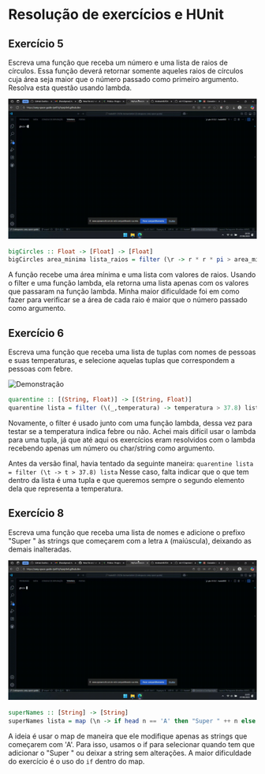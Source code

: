 # Resolução de exercícios e HUnit

## Exercício 5
Escreva uma função que receba um número e uma lista de raios de círculos. Essa função deverá retornar somente aqueles raios de círculos cuja área seja maior que o número passado como primeiro argumento. Resolva esta questão usando lambda.

![Demonstração](exercicio5.gif)

```haskell
bigCircles :: Float -> [Float] -> [Float]
bigCircles area_minima lista_raios = filter (\r -> r * r * pi > area_minima) lista_raios
````

A função recebe uma área mínima e uma lista com valores de raios. Usando o filter e uma função lambda, ela retorna uma lista apenas com os valores que passaram na função lambda.
Minha maior dificuldade foi em como fazer para verificar se a área de cada raio é maior que o número passado como argumento.

## Exercício 6
Escreva uma função que receba uma lista de tuplas com nomes de pessoas e suas temperaturas, e selecione aquelas tuplas que correspondem a pessoas com febre.

![Demonstração](exercicio6.gif)

```haskell
quarentine :: [(String, Float)] -> [(String, Float)]
quarentine lista = filter (\(_,temperatura) -> temperatura > 37.8) lista
```

Novamente, o filter é usado junto com uma função lambda, dessa vez para testar se a temperatura indica febre ou não.
Achei mais difícil usar o lambda para uma tupla, já que até aqui os exercícios eram resolvidos com o lambda recebendo apenas um número ou char/string como argumento.

Antes da versão final, havia tentado da seguinte maneira:
`quarentine lista = filter (\t -> t > 37.8) lista`
Nesse caso, falta indicar que o que tem dentro da lista é uma tupla e que queremos sempre o segundo elemento dela que representa a temperatura.

## Exercício 8
Escreva uma função que receba uma lista de nomes e adicione o prefixo "Super " às strings que começarem com a letra `A` (maiúscula), deixando as demais inalteradas.

![Demonstração](exercicio8.gif)

```haskell
superNames :: [String] -> [String]
superNames lista = map (\n -> if head n == 'A' then "Super " ++ n else n) lista
```
A ideia é usar o map de maneira que ele modifique apenas as strings que começarem com 'A'. Para isso, usamos o if para selecionar quando tem que adicionar o "Super " ou deixar a string sem alterações.
A maior dificuldade do exercício é o uso do `if` dentro do map.




